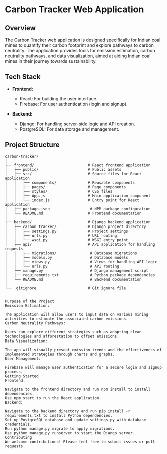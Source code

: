 # Carbon Tracker Web Application

## Overview

The Carbon Tracker web application is designed specifically for Indian coal mines to quantify their carbon footprint and explore pathways to carbon neutrality. The application provides tools for emission estimation, carbon neutrality pathways, and data visualization, aimed at aiding Indian coal mines in their journey towards sustainability.

## Tech Stack

- **Frontend:**
  - React: For building the user interface.
  - Firebase: For user authentication (login and signup).
  
- **Backend:**
  - Django: For handling server-side logic and API creation.
  - PostgreSQL: For data storage and management.

## Project Structure

```plaintext
carbon-tracker/
│
├── frontend/                        # React frontend application
│   ├── public/                      # Public assets
│   ├── src/                         # Source files for React application
│   │   ├── components/              # Reusable components
│   │   ├── pages/                   # Page components
│   │   ├── styles/                  # CSS files
│   │   ├── App.js                   # Main application component
│   │   └── index.js                 # Entry point for React application
│   ├── package.json                  # NPM package configuration
│   └── README.md                    # Frontend documentation
│
├── backend/                         # Django backend application
│   ├── carbon_tracker/              # Django project directory
│   │   ├── settings.py              # Project settings
│   │   ├── urls.py                  # URL routing
│   │   └── wsgi.py                  # WSGI entry point
│   ├── api/                         # API application for handling requests
│   │   ├── migrations/               # Database migrations
│   │   ├── models.py                 # Database models
│   │   ├── views.py                  # Views for handling API logic
│   │   └── urls.py                   # API routing
│   ├── manage.py                     # Django management script
│   ├── requirements.txt              # Python package dependencies
│   └── README.md                     # Backend documentation
│
└── .gitignore                       # Git ignore file


Purpose of the Project
Emission Estimation:

The application will allow users to input data on various mining activities to estimate the associated carbon emissions.
Carbon Neutrality Pathways:

Users can explore different strategies such as adopting clean technologies and afforestation to offset emissions.
Data Visualization:

The app will visually present emission trends and the effectiveness of implemented strategies through charts and graphs.
User Management:

Firebase will manage user authentication for a secure login and signup process.
Getting Started
Frontend:

Navigate to the frontend directory and run npm install to install dependencies.
Use npm start to run the React application.
Backend:

Navigate to the backend directory and run pip install -r requirements.txt to install Python dependencies.
Set up PostgreSQL database and update settings.py with database credentials.
Run python manage.py migrate to apply migrations.
Use python manage.py runserver to start the Django server.
Contributing
We welcome contributions! Please feel free to submit issues or pull requests.